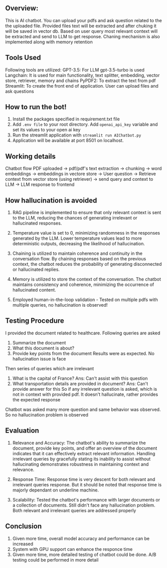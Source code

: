 ## Overview:
This is AI chatbot. You can upload your pdfs and ask question related to the the uploaded file. Provided files text will be extracted and after chuking it will be saved in vector db. Based on user query most relevant context will be extracted and send to LLM to get response. Chaning mechanism is also implemented along with memory retention
## Tools Used

Following tools are utilized:
GPT-3.5: For LLM gpt-3.5-turbo is used
Langchain: It is used for main functionality, text splitter, embedding, vector store, retriever, memory and chains
PyPDF2: To extract the text from pdf
Streamlit: To create the front end of application. User can upload files and ask questions

## How to run the bot!
1. Install the packages specified in requirement.txt file
2. Add ```.env file``` to your root directory. Add ```openai_api_key``` variable and set its values to your open ai key
3. Run the streamlit application with ```streamlit run AIChatbot.py```
4. Application will be available at port 8501 on localhost.

## Working details
Chatbot flow
 PDF uploaded -> pdf/pdf's text extraction -> chunking -> word embeddings -> embeddings in vectore store -> User question -> Retrieve context from vector store (using retriever) -> send query and context to LLM -> LLM response to frontend

## How hallucination is avoided
1. RAG pipeline is implemented to ensure that only relevant context is sent to the LLM, reducing the chances of generating irrelevant or hallucinated responses.

2. Temperature value is set to 0, minimizing randomness in the responses generated by the LLM. Lower temperature values lead to more deterministic outputs, decreasing the likelihood of hallucination.

3. Chaining is utilized to maintain coherence and continuity in the conversation flow. By chaining responses based on the previous context, the chatbot reduces the probability of generating disconnected or hallucinated replies.

4. Memory is utilized to store the context of the conversation. The chatbot maintains consistency and coherence, minimizing the occurrence of hallucinated content.

5. Employed human-in-the-loop validation - Tested on multiple pdfs with multiple queries, no hallucination is observed!


## Testing Procedure
I provided the document related to healthcare. Following queries are asked
1. Summarize the document
2. What this document is about?
3. Provide key points from the document
Results were as expected. No hallucination issue is face

Then series of queries which are irrelevant
1. What is the capital of France?
Ans: Can't assist with this question
2. What transportation details are provided in document?
Ans: Can't provide answer for this
So if any irrelevant question is asked, which is not in context with provided pdf. It doesn't hallucinate, rather provides the expected response

Chatbot was asked many more question and same behavior was observed. So no hallucination problem is observed

## Evaluation
1. Relevance and Accuracy:
The chatbot's ability to summarize the document, provide key points, and offer an overview of the document indicates that it can effectively extract relevant information.
Handling irrelevant queries by gracefully stating its inability to assist without hallucinating demonstrates robustness in maintaining context and relevance.

2. Response Time:
Response time is very descent for both relevant and irrelevant queries response. But it should be noted that response time is majorly dependant on underline machine.

3. Scalability:
Tested the chatbot's performance with larger documents or a collection of documents. Still didn't face any hallucination problem. Both relevant and irrelevant queries are addressed properly

## Conclusion
1. Given more time, overall model accuracy and performance can be increased
2. System with GPU support can enhance the responce time
3. Given more time, more detailed testing of chatbot could be done. A/B testing could be performed in more detail
